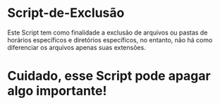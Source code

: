 # Script-de-Exclusão

Este Script tem como finalidade a exclusão de arquivos ou pastas de horários específicos e diretórios específicos, no entanto, não há como diferenciar os arquivos
apenas suas extensões.

# Cuidado, esse Script pode apagar algo importante!
